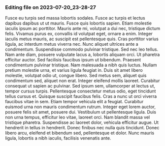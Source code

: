 

### Editing file on 2023-07-20_23-28-27

Fusce eu turpis sed massa lobortis sodales. Fusce ac turpis et lectus dapibus dapibus ut ut mauris. Fusce quis lobortis sapien. Etiam molestie iaculis ipsum ac porttitor. Mauris ante mi, volutpat a dui nec, tristique dictum felis. Vivamus purus ex, convallis id volutpat eget, ornare a enim. Integer iaculis metus mauris, ac suscipit est pellentesque quis. Cras porttitor varius ligula, ac interdum metus viverra nec. Nunc aliquet ultrices ante a condimentum. Suspendisse commodo pulvinar tristique. Sed nec leo tellus. Nam ante diam, posuere vulputate lacus a, lobortis aliquam orci. Ut pharetra efficitur auctor. Sed facilisis faucibus ipsum ut bibendum. Praesent condimentum pulvinar tristique.
Nam malesuada a nibh quis luctus. Nullam pretium molestie urna, et varius ligula feugiat in. Duis sit amet libero molestie, volutpat odio ut, congue libero. Sed metus sem, aliquet quis condimentum sed, aliquet non erat. Integer eleifend mollis laoreet. Curabitur consequat ut sapien ac pulvinar. Sed ipsum sem, ullamcorper at lectus ut, tempor cursus turpis. Pellentesque consectetur metus odio, eget tincidunt tellus cursus et.
Quisque suscipit faucibus felis. Cras a nunc ut orci viverra faucibus vitae in sem. Etiam tempor vehicula elit a feugiat. Curabitur euismod urna non mauris condimentum rutrum. Integer eget lorem auctor, posuere felis sit amet, posuere dui. Vestibulum ut pellentesque ligula. Duis non urna tempus, efficitur leo vitae, laoreet orci. Nam blandit massa vel tristique pharetra. Suspendisse ac laoreet dolor, vehicula efficitur augue. Ut hendrerit in tellus in hendrerit. Donec finibus nec nulla quis tincidunt. Donec libero arcu, eleifend et bibendum sed, pellentesque et dolor. Nunc mauris ligula, lobortis a nibh iaculis, facilisis venenatis ante.


